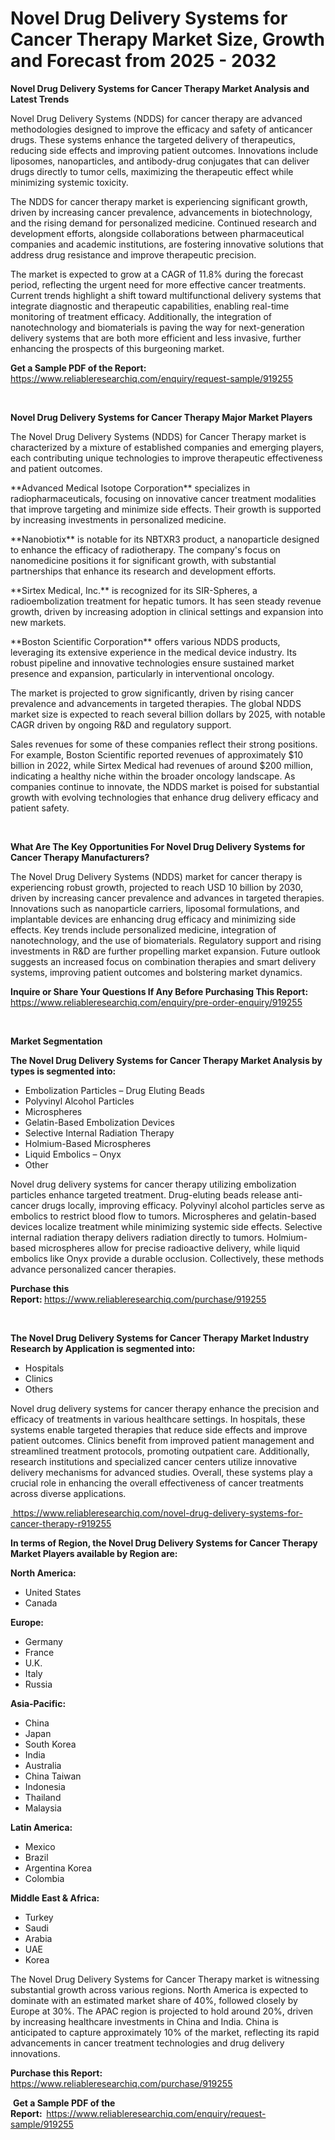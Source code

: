 <p><h1>Novel Drug Delivery Systems for Cancer Therapy Market Size, Growth and Forecast from 2025 - 2032</h1></p><p><strong>Novel Drug Delivery Systems for Cancer Therapy Market Analysis and Latest Trends</strong></p>
<p><p>Novel Drug Delivery Systems (NDDS) for cancer therapy are advanced methodologies designed to improve the efficacy and safety of anticancer drugs. These systems enhance the targeted delivery of therapeutics, reducing side effects and improving patient outcomes. Innovations include liposomes, nanoparticles, and antibody-drug conjugates that can deliver drugs directly to tumor cells, maximizing the therapeutic effect while minimizing systemic toxicity.</p><p>The NDDS for cancer therapy market is experiencing significant growth, driven by increasing cancer prevalence, advancements in biotechnology, and the rising demand for personalized medicine. Continued research and development efforts, alongside collaborations between pharmaceutical companies and academic institutions, are fostering innovative solutions that address drug resistance and improve therapeutic precision.</p><p>The market is expected to grow at a CAGR of 11.8% during the forecast period, reflecting the urgent need for more effective cancer treatments. Current trends highlight a shift toward multifunctional delivery systems that integrate diagnostic and therapeutic capabilities, enabling real-time monitoring of treatment efficacy. Additionally, the integration of nanotechnology and biomaterials is paving the way for next-generation delivery systems that are both more efficient and less invasive, further enhancing the prospects of this burgeoning market.</p></p>
<p><strong>Get a Sample PDF of the Report:&nbsp;</strong> <a href="https://www.reliableresearchiq.com/enquiry/request-sample/919255?utm_campaign=3368&utm_medium=2&utm_source=Github&utm_content=ia&utm_term=16042025&utm_id=novel-drug-delivery-systems-for-cancer-therapy">https://www.reliableresearchiq.com/enquiry/request-sample/919255</a></p>
<p>&nbsp;</p>
<p><strong>Novel Drug Delivery Systems for Cancer Therapy Major Market Players</strong></p>
<p><p>The Novel Drug Delivery Systems (NDDS) for Cancer Therapy market is characterized by a mixture of established companies and emerging players, each contributing unique technologies to improve therapeutic effectiveness and patient outcomes.</p><p>**Advanced Medical Isotope Corporation** specializes in radiopharmaceuticals, focusing on innovative cancer treatment modalities that improve targeting and minimize side effects. Their growth is supported by increasing investments in personalized medicine.</p><p>**Nanobiotix** is notable for its NBTXR3 product, a nanoparticle designed to enhance the efficacy of radiotherapy. The company's focus on nanomedicine positions it for significant growth, with substantial partnerships that enhance its research and development efforts.</p><p>**Sirtex Medical, Inc.** is recognized for its SIR-Spheres, a radioembolization treatment for hepatic tumors. It has seen steady revenue growth, driven by increasing adoption in clinical settings and expansion into new markets.</p><p>**Boston Scientific Corporation** offers various NDDS products, leveraging its extensive experience in the medical device industry. Its robust pipeline and innovative technologies ensure sustained market presence and expansion, particularly in interventional oncology.</p><p>The market is projected to grow significantly, driven by rising cancer prevalence and advancements in targeted therapies. The global NDDS market size is expected to reach several billion dollars by 2025, with notable CAGR driven by ongoing R&D and regulatory support.</p><p>Sales revenues for some of these companies reflect their strong positions. For example, Boston Scientific reported revenues of approximately $10 billion in 2022, while Sirtex Medical had revenues of around $200 million, indicating a healthy niche within the broader oncology landscape. As companies continue to innovate, the NDDS market is poised for substantial growth with evolving technologies that enhance drug delivery efficacy and patient safety.</p></p>
<p>&nbsp;</p>
<p><strong>What Are The Key Opportunities For Novel Drug Delivery Systems for Cancer Therapy Manufacturers?</strong></p>
<p><p>The Novel Drug Delivery Systems (NDDS) market for cancer therapy is experiencing robust growth, projected to reach USD 10 billion by 2030, driven by increasing cancer prevalence and advances in targeted therapies. Innovations such as nanoparticle carriers, liposomal formulations, and implantable devices are enhancing drug efficacy and minimizing side effects. Key trends include personalized medicine, integration of nanotechnology, and the use of biomaterials. Regulatory support and rising investments in R&D are further propelling market expansion. Future outlook suggests an increased focus on combination therapies and smart delivery systems, improving patient outcomes and bolstering market dynamics.</p></p>
<p><strong>Inquire or Share Your Questions If Any Before Purchasing This Report:</strong> <a href="https://www.reliableresearchiq.com/enquiry/pre-order-enquiry/919255?utm_campaign=3368&utm_medium=2&utm_source=Github&utm_content=ia&utm_term=16042025&utm_id=novel-drug-delivery-systems-for-cancer-therapy">https://www.reliableresearchiq.com/enquiry/pre-order-enquiry/919255</a></p>
<p>&nbsp;</p>
<p><strong>Market Segmentation</strong></p>
<p><strong>The Novel Drug Delivery Systems for Cancer Therapy Market Analysis by types is segmented into:</strong></p>
<p><ul><li>Embolization Particles – Drug Eluting Beads</li><li>Polyvinyl Alcohol Particles</li><li>Microspheres</li><li>Gelatin-Based Embolization Devices</li><li>Selective Internal Radiation Therapy</li><li>Holmium-Based Microspheres</li><li>Liquid Embolics – Onyx</li><li>Other</li></ul></p>
<p><p>Novel drug delivery systems for cancer therapy utilizing embolization particles enhance targeted treatment. Drug-eluting beads release anti-cancer drugs locally, improving efficacy. Polyvinyl alcohol particles serve as embolics to restrict blood flow to tumors. Microspheres and gelatin-based devices localize treatment while minimizing systemic side effects. Selective internal radiation therapy delivers radiation directly to tumors. Holmium-based microspheres allow for precise radioactive delivery, while liquid embolics like Onyx provide a durable occlusion. Collectively, these methods advance personalized cancer therapies.</p></p>
<p><strong>Purchase this Report:&nbsp;</strong><a href="https://www.reliableresearchiq.com/purchase/919255?utm_campaign=3368&utm_medium=2&utm_source=Github&utm_content=ia&utm_term=16042025&utm_id=novel-drug-delivery-systems-for-cancer-therapy">https://www.reliableresearchiq.com/purchase/919255</a></p>
<p>&nbsp;</p>
<p><strong>The Novel Drug Delivery Systems for Cancer Therapy Market Industry Research by Application is segmented into:</strong></p>
<p><ul><li>Hospitals</li><li>Clinics</li><li>Others</li></ul></p>
<p><p>Novel drug delivery systems for cancer therapy enhance the precision and efficacy of treatments in various healthcare settings. In hospitals, these systems enable targeted therapies that reduce side effects and improve patient outcomes. Clinics benefit from improved patient management and streamlined treatment protocols, promoting outpatient care. Additionally, research institutions and specialized cancer centers utilize innovative delivery mechanisms for advanced studies. Overall, these systems play a crucial role in enhancing the overall effectiveness of cancer treatments across diverse applications.</p></p>
<p><a href="https://www.reliableresearchiq.com/novel-drug-delivery-systems-for-cancer-therapy-r919255?utm_campaign=3368&utm_medium=2&utm_source=Github&utm_content=ia&utm_term=16042025&utm_id=novel-drug-delivery-systems-for-cancer-therapy">&nbsp;https://www.reliableresearchiq.com/novel-drug-delivery-systems-for-cancer-therapy-r919255</a></p>
<p><strong>In terms of Region, the Novel Drug Delivery Systems for Cancer Therapy Market Players available by Region are:</strong></p>
<p>
    <p> <strong> North America: </strong>
        <ul>
            <li>United States</li>
            <li>Canada</li>
        </ul>
        </p> 
    <p> <strong> Europe: </strong>
        <ul>
            <li>Germany</li>
            <li>France</li>
            <li>U.K.</li>
            <li>Italy</li>
            <li>Russia</li>
        </ul>
        </p> 
    <p> <strong> Asia-Pacific: </strong>
        <ul>
            <li>China</li>
            <li>Japan</li>
            <li>South Korea</li>
            <li>India</li>
            <li>Australia</li>
            <li>China Taiwan</li>
            <li>Indonesia</li>
            <li>Thailand</li>
            <li>Malaysia</li>
        </ul>
        </p> 
    <p> <strong> Latin America: </strong>
        <ul>
            <li>Mexico</li>
            <li>Brazil</li>
            <li>Argentina Korea</li>
            <li>Colombia</li>
        </ul>
        </p> 
    <p> <strong> Middle East & Africa: </strong>
        <ul>
            <li>Turkey</li>
            <li>Saudi</li>
            <li>Arabia</li>
            <li>UAE</li>
            <li>Korea</li>
        </ul>
    </p>
    </p>
<p><p>The Novel Drug Delivery Systems for Cancer Therapy market is witnessing substantial growth across various regions. North America is expected to dominate with an estimated market share of 40%, followed closely by Europe at 30%. The APAC region is projected to hold around 20%, driven by increasing healthcare investments in China and India. China is anticipated to capture approximately 10% of the market, reflecting its rapid advancements in cancer treatment technologies and drug delivery innovations.</p></p>
<p><strong>Purchase this Report: </strong><a href="https://www.reliableresearchiq.com/purchase/919255?utm_campaign=3368&utm_medium=2&utm_source=Github&utm_content=ia&utm_term=16042025&utm_id=novel-drug-delivery-systems-for-cancer-therapy">https://www.reliableresearchiq.com/purchase/919255</a></p>
<p>&nbsp;<strong>Get a Sample PDF of the Report:&nbsp;&nbsp;</strong><a href="https://www.reliableresearchiq.com/enquiry/request-sample/919255?utm_campaign=3368&utm_medium=2&utm_source=Github&utm_content=ia&utm_term=16042025&utm_id=novel-drug-delivery-systems-for-cancer-therapy">https://www.reliableresearchiq.com/enquiry/request-sample/919255</a></p>
<p><strong></strong></p>
<p><p></p><p></p><p></p></p>